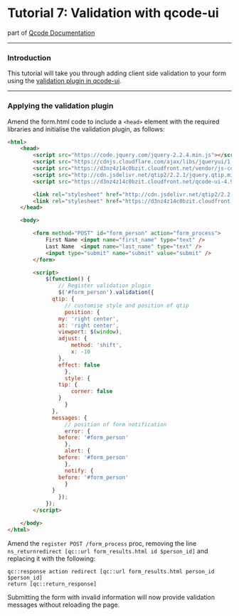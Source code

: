 Tutorial 7: Validation with qcode-ui
========
part of [Qcode Documentation](index.md)

-----
### Introduction

This tutorial will take you through adding client side validation to your form using the [validation plugin in qcode-ui](https://github.com/qcode-software/qcode-ui/blob/master/docs/forms/validation/validation.md).

-----
### Applying the validation plugin

Amend the form.html code to include a `<head>` element with the required libraries and initialise the validation plugin, as follows:

```html
<html>
    <head>
        <script src="https://code.jquery.com/jquery-2.2.4.min.js"></script>
        <script src="https://cdnjs.cloudflare.com/ajax/libs/jqueryui/1.11.4/jquery-ui.min.js"></script>
        <script src="https://d3nz4z14c0bzit.cloudfront.net/vendor/js-cookie/1.5.1/js-cookie.min.js"></script>
        <script src="http://cdn.jsdelivr.net/qtip2/2.2.1/jquery.qtip.min.js"></script>
        <script src="https://d3nz4z14c0bzit.cloudfront.net/qcode-ui-4.9.0/js/qcode-ui.js"></script>

        <link rel="stylesheet" href="http://cdn.jsdelivr.net/qtip2/2.2.1/jquery.qtip.min.css">
        <link rel="stylesheet" href="https://d3nz4z14c0bzit.cloudfront.net/qcode-ui-4.9.0/css/qcode-ui.css">
    </head>

    <body>

        <form method="POST" id="form_person" action="form_process">
            First Name <input name="first_name" type="text" />
            Last Name  <input name="last_name" type="text" />
            <input type="submit" name="submit" value="submit" />
        </form>

        <script>
            $(function() {
                // Register validation plugin
                $('#form_person').validation({
              qtip: {
                  // customise style and position of qtip
                  position: {
                my: 'right center',
                at: 'right center',
                viewport: $(window),
                adjust: {
                    method: 'shift',
                    x: -10
                },
                effect: false
                  },
                  style: {
                tip: {
                    corner: false
                }
                  }
              },
              messages: {
                  // position of form notification
                  error: {
                before: '#form_person'
                  },
                  alert: {
                before: '#form_person'
                  },
                  notify: {
                before: '#form_person'
                  }
              }
                });
            });
        </script>

    </body>
</html>
```

Amend the `register POST /form_process` proc, removing the line 
`ns_returnredirect [qc::url form_results.html id $person_id]` and replacing it with the following:

```
qc::response action redirect [qc::url form_results.html person_id $person_id]
return [qc::return_response]
```

Submitting the form with invalid information will now provide validation messages without reloading the page.
